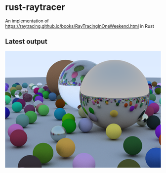 # rust-raytracer

An implementation of https://raytracing.github.io/books/RayTracingInOneWeekend.html in Rust

## Latest output
![Latest output](raytracer/output/cover.png)
